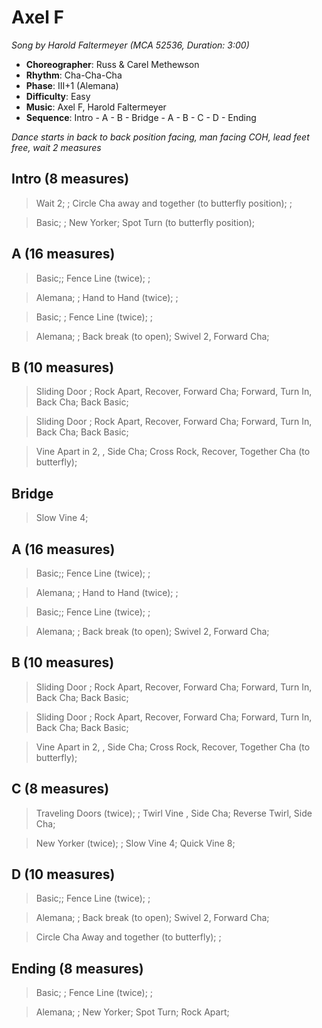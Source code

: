 # Axel F
*Song by Harold Faltermeyer (MCA 52536, Duration: 3:00)*

* **Choreographer**: Russ & Carel Methewson
* **Rhythm**: Cha-Cha-Cha
* **Phase**: III+1 (Alemana)
* **Difficulty**: Easy
* **Music**: Axel F, Harold Faltermeyer
* **Sequence**: Intro - A - B - Bridge - A - B - C - D - Ending


*Dance starts in back to back position facing, man facing COH, lead feet free, wait 2 measures*

## Intro (8 measures)

> Wait 2; ; Circle Cha away and together (to butterfly position); ;

> Basic; ; New Yorker; Spot Turn (to butterfly position);

## A (16 measures)


> Basic;; Fence Line (twice); ;

> Alemana; ; Hand to Hand (twice); ;

> Basic; ; Fence Line (twice); ;

> Alemana; ; Back break (to open); Swivel 2, Forward Cha;

## B (10 measures)

> Sliding Door ; Rock Apart, Recover, Forward Cha; Forward, Turn In, Back Cha; Back Basic;

> Sliding Door ; Rock Apart, Recover, Forward Cha; Forward, Turn In, Back Cha; Back Basic;

> Vine Apart in 2, , Side Cha; Cross Rock, Recover, Together Cha (to butterfly);

## Bridge

> Slow Vine 4;

## A (16 measures)

> Basic;; Fence Line (twice); ;

> Alemana; ; Hand to Hand (twice); ;

> Basic;; Fence Line (twice); ;

> Alemana; ; Back break (to open); Swivel 2, Forward Cha;

## B (10 measures)

> Sliding Door ; Rock Apart, Recover, Forward Cha; Forward, Turn In, Back Cha; Back Basic;

> Sliding Door ; Rock Apart, Recover, Forward Cha; Forward, Turn In, Back Cha; Back Basic;

> Vine Apart in 2, , Side Cha; Cross Rock, Recover, Together Cha (to butterfly);

## C (8 measures)
> Traveling Doors (twice); ; Twirl Vine , Side Cha; Reverse Twirl, Side Cha;

> New Yorker (twice); ; Slow Vine 4; Quick Vine 8;

## D (10 measures)
> Basic;; Fence Line (twice); ;

> Alemana; ; Back break (to open); Swivel 2, Forward Cha;

> Circle Cha Away and together (to butterfly); ;

## Ending (8 measures)
> Basic; ; Fence Line (twice); ;

> Alemana; ; New Yorker; Spot Turn; Rock Apart;
